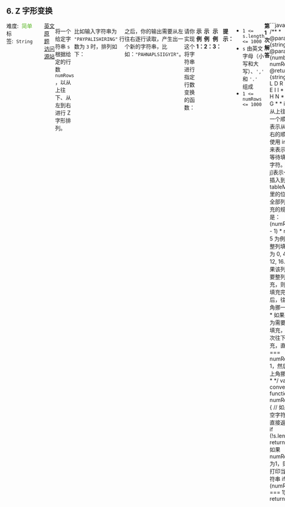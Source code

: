 <div style="font-size: 20px; margin-bottom: 15px; font-weight: bold;">6. Z 字形变换</div>
<div style="display: flex; font-size: 14px; justify-content: space-between;"><div><span style="margin-right: 30px;">难度:&nbsp;&nbsp;<label style="color: rgb(90, 183, 38);">简单</label></span><span style="margin-right: 30px;">标签:&nbsp;&nbsp;<code>String</code></span></div><div><span style="margin-right: 15px;"><a href="https://leetcode.com/problems/zigzag-conversion/">英文原题</a></span><span><a href="https://leetcode-cn.com/problems/zigzag-conversion/">访问源站</a></span></div>
<hr style="height: 1px; margin: 1em 0px;" />
<p>将一个给定字符串 <code>s</code> 根据给定的行数 <code>numRows</code> ，以从上往下、从左到右进行 Z 字形排列。</p>

<p>比如输入字符串为 <code>"PAYPALISHIRING"</code> 行数为 <code>3</code> 时，排列如下：</p>

<pre>
P   A   H   N
A P L S I I G
Y   I   R</pre>

<p>之后，你的输出需要从左往右逐行读取，产生出一个新的字符串，比如：<code>"PAHNAPLSIIGYIR"</code>。</p>

<p>请你实现这个将字符串进行指定行数变换的函数：</p>

<pre>
string convert(string s, int numRows);</pre>

<p> </p>

<p><strong>示例 1：</strong></p>

<pre>
<strong>输入：</strong>s = "PAYPALISHIRING", numRows = 3
<strong>输出：</strong>"PAHNAPLSIIGYIR"
</pre>
<strong>示例 2：</strong>

<pre>
<strong>输入：</strong>s = "PAYPALISHIRING", numRows = 4
<strong>输出：</strong>"PINALSIGYAHRPI"
<strong>解释：</strong>
P     I    N
A   L S  I G
Y A   H R
P     I
</pre>

<p><strong>示例 3：</strong></p>

<pre>
<strong>输入：</strong>s = "A", numRows = 1
<strong>输出：</strong>"A"
</pre>

<p> </p>

<p><strong>提示：</strong></p>

<ul>
	<li><code>1 <= s.length <= 1000</code></li>
	<li><code>s</code> 由英文字母（小写和大写）、<code>','</code> 和 <code>'.'</code> 组成</li>
	<li><code>1 <= numRows <= 1000</code></li>
</ul>

<hr style="height: 1px; margin: 1em 0px;" />
<strong>第1次解答</strong>
```javascript
/**
 * @param {string} s
 * @param {number} numRows
 * @return {string}
 *
 *      L     D     R
 *      E   O E   I I
 *      E C   I H   N
 *      T     S     G
 *
 *  i 表示从上往下的一个顺序，j 表示从左往右的顺序，使用 index 来表示当前等待填充的字符。
 *  [i, j]表示一个插入到 tableMap 里的位置，全部列都填充的规则是：(numRows - 1) * n，以 5 为例，需整列填充的为 0, 4, 8, 12, 16...
 *  如果该列不需要整列填充，则直接填充完成后，往右上角挪一格。
 *  如果整列为需要整列填充，则依次往下填充，直到 i === numRows - 1，然后往右上角挪一格
 *
 */
var convert = function (s, numRows) {
  // 如果是空字符串，直接返回空
  if (!s.length) return "";
  // 如果 numRows 为1，则直接打印当前字符串
  if (numRows === 1) return s;

  // 用一个 table 来标示当前的行和列 string[]，其中 table 元素之间叫 i，每个元素字符串内部 index 叫 j
  const tableMap = [];
  // 起始位置[0, 0]，index 用来标示当前等待处理的字符
  let i = 0,
    j = 0,
    index = 0;

  // 字符全部处理完才结束
  while (index < s.length) {
    // 直接将当前的字符写入[i ,j] 坐标的 table 中，如果当前元素不存在，需要先 new 一个空字符串
    if (!tableMap[i]) {
      tableMap[i] = "";
    }
    tableMap[i] += s[index];

    // 以下为计算下一次插入的坐标位置
    // 在需要整列绘制的列
    if (j % (numRows - 1) === 0) {
      // 如果当前列没有填充到底部，则继续往下填充
      if (i < numRows - 1) {
        i++;
        // 否则就往右上角挪一格
      } else {
        i--;
        j++;
      }
      // 否则，当前列不是需要整列绘制的列，则直接往右上角挪一格
    } else {
      // 注意：如果下一个列是需要整列填充的列，则只往右挪一格
      if ((j + 1) % (numRows - 1) === 0) {
        i = 0;
        j++;
        // 否则直接挪
      } else {
        i--;
        j++;
      }
    }
    // 当前字符已经填充完了，进行下一次填充了
    index++;
  }
  // 将表格里的字符串联合起来
  return tableMap.join("");
};
```